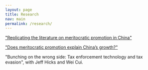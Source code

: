```yaml
---
layout: page
title: Research
nav: main
permalink: /research/
---
```


["Replicating the literature on meritocratic promotion in China"](https://michaelwiebe.com/assets/ch2.pdf)

["Does meritocratic promotion explain China’s growth?"](https://michaelwiebe.com/assets/ch1.pdf)

"Bunching on the wrong side: Tax enforcement technology and tax evasion", with Jeff Hicks and Wei Cui.
